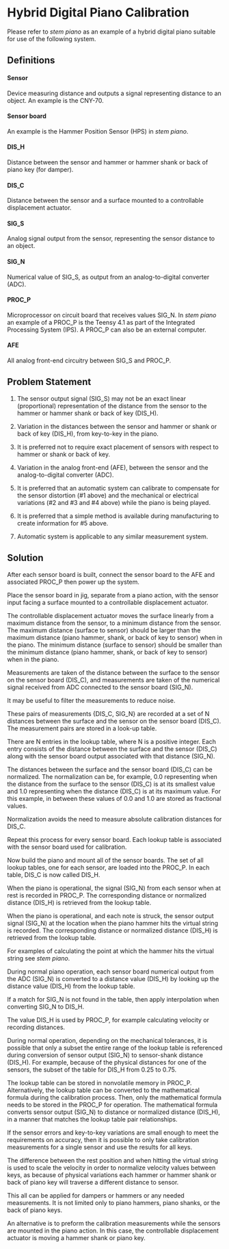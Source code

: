 # Hybrid Digital Piano Calibration

Please refer to *stem piano* as an example of a hybrid digital piano suitable for use of the following system.

## Definitions

#### Sensor
Device measuring distance and outputs a signal representing distance to an object. An example is the CNY-70.

#### Sensor board
An example is the Hammer Position Sensor (HPS) in *stem piano*.

#### DIS_H

Distance between the sensor and hammer or hammer shank or back of piano key (for damper).

#### DIS_C

Distance between the sensor and a surface mounted to a controllable displacement actuator.

#### SIG_S

Analog signal output from the sensor, representing the sensor distance to an object.

#### SIG_N

Numerical value of SIG_S, as output from an analog-to-digital converter (ADC).

#### PROC_P

Microprocessor on circuit board that receives values SIG_N. In *stem piano* an example of a PROC_P is the Teensy 4.1 as part of the Integrated Processing System (IPS). A PROC_P can also be an external computer.

#### AFE

All analog front-end circuitry between SIG_S and PROC_P.

## Problem Statement

1. The sensor output signal (SIG_S) may not be an exact linear (proportional) representation of the distance from the sensor to the hammer or hammer shank or back of key (DIS_H).

2. Variation in the distances between the sensor and hammer or shank or back of key (DIS_H), from key-to-key in the piano.

3. It is preferred not to require exact placement of sensors with respect to hammer or shank or back of key.

4. Variation in the analog front-end (AFE), between the sensor and the analog-to-digital converter (ADC).

5. It is preferred that an automatic system can calibrate to compensate for the sensor distortion (#1 above) and the mechanical or electrical variations (#2 and #3 and #4 above) while the piano is being played.

6. It is preferred that a simple method is available during manufacturing to create information for #5 above.

7. Automatic system is applicable to any similar measurement system.

## Solution

After each sensor board is built, connect the sensor board to the AFE and associated PROC_P then power up the system.

Place the sensor board in jig, separate from a piano action, with the sensor input facing a surface mounted to a controllable displacement actuator.

The controllable displacement actuator moves the surface linearly from a maximum distance from the sensor, to a minimum distance from the sensor. The maximum distance (surface to sensor) should be larger than the maximum distance (piano hammer, shank, or back of key to sensor) when in the piano. The minimum distance (surface to sensor) should be smaller than the minimum distance (piano hammer, shank, or back of key to sensor) when in the piano.

Measurements are taken of the distance between the surface to the sensor on the sensor board (DIS_C), and measurements are taken of the numerical signal received from ADC connected to the sensor board (SIG_N).

It may be useful to filter the measurements to reduce noise.

These pairs of measurements {DIS_C, SIG_N} are recorded at a set of N distances between the surface and the sensor on the sensor board (DIS_C). The measurement pairs are stored in a look-up table.

There are N entries in the lookup table, where N is a positive integer. Each entry consists of the distance between the surface and the sensor (DIS_C) along with the sensor board output associated with that distance (SIG_N).

The distances between the surface and the sensor board (DIS_C) can be normalized. The normalization can be, for example, 0.0 representing when the distance from the surface to the sensor (DIS_C) is at its smallest value and 1.0 representing when the distance (DIS_C) is at its maximum value. For this example, in between these values of 0.0 and 1.0 are stored as fractional values.

Normalization avoids the need to measure absolute calibration distances for DIS_C.

Repeat this process for every sensor board. Each lookup table is associated with the sensor board used for calibration.

Now build the piano and mount all of the sensor boards. The set of all lookup tables, one for each sensor, are loaded into the PROC_P. In each table, DIS_C is now called DIS_H.

When the piano is operational, the signal (SIG_N) from each sensor when at rest is recorded in PROC_P. The corresponding distance or normalized distance (DIS_H) is retrieved from the lookup table.

When the piano is operational, and each note is struck, the sensor output signal (SIG_N) at the location when the piano hammer hits the virtual string is recorded. The corresponding distance or normalized distance (DIS_H) is retrieved from the lookup table.

For examples of calculating the point at which the hammer hits the virtual string see *stem piano*.

During normal piano operation, each sensor board numerical output from the ADC (SIG_N) is converted to a distance value (DIS_H) by looking up the distance value (DIS_H) from the lookup table.

If a match for SIG_N is not found in the table, then apply interpolation when converting SIG_N to DIS_H.

The value DIS_H is used by PROC_P, for example calculating velocity or recording distances.

During normal operation, depending on the mechanical tolerances, it is possible that only a subset the entire range of the lookup table is referenced during conversion of sensor output (SIG_N) to sensor-shank distance (DIS_H). For example, because of the physical distances for one of the sensors, the subset of the table for DIS_H from 0.25 to 0.75.

The lookup table can be stored in nonvolatile memory in PROC_P. Alternatively, the lookup table can be converted to the mathematical formula during the calibration process. Then, only the mathematical formula needs to be stored in the PROC_P for operation. The mathematical formula converts sensor output (SIG_N) to distance or normalized distance (DIS_H), in a manner that matches the lookup table pair relationships.

If the sensor errors and key-to-key variations are small enough to meet the requirements on accuracy, then it is possible to only take calibration measurements for a single sensor and use the results for all keys.

The difference between the rest position and when hitting the virtual string is used to scale the velocity in order to normalize velocity values between keys, as because of physical variations each hammer or hammer shank or back of piano key will traverse a different distance to sensor.

This all can be applied for dampers or hammers or any needed measurements. It is not limited only to piano hammers, piano shanks, or the back of piano keys.

An alternative is to preform the calibration measurements while the sensors are mounted in the piano action. In this case, the controllable displacement actuator is moving a hammer shank or piano key.
